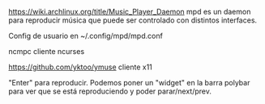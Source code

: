 https://wiki.archlinux.org/title/Music_Player_Daemon
mpd es un daemon para reproducir música que puede ser controlado con distintos interfaces.

Config de usuario en ~/.config/mpd/mpd.conf

ncmpc
cliente ncurses

https://github.com/yktoo/ymuse
cliente x11

"Enter" para reproducir.
Podemos poner un "widget" en la barra polybar para ver que se está reproduciendo y poder parar/next/prev.
